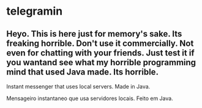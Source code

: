 # telegramin
## Heyo. This is here just for memory's sake. Its freaking horrible. Don't use it commercially. Not even for chatting with your friends. Just test it if you wantand see what my horrible programming mind that used Java made. Its horrible.
Instant messenger that uses local servers. Made in Java.

Mensageiro instantaneo que usa servidores locais. Feito em Java.
